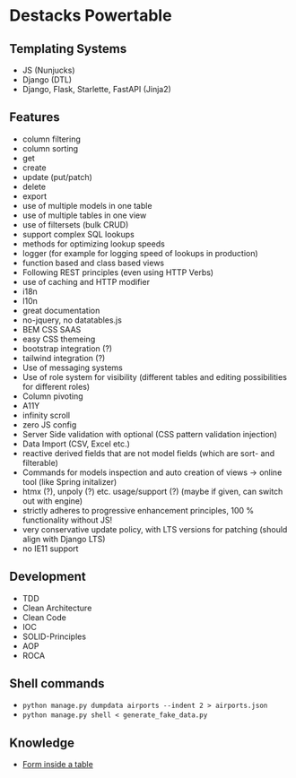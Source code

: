 # Destacks Powertable

## Templating Systems

- JS (Nunjucks)
- Django (DTL)
- Django, Flask, Starlette, FastAPI (Jinja2)

## Features

- column filtering
- column sorting
- get
- create
- update (put/patch)
- delete
- export
- use of multiple models in one table
- use of multiple tables in one view
- use of filtersets (bulk CRUD)
- support complex SQL lookups
- methods for optimizing lookup speeds
- logger (for example for logging speed of lookups in production)
- function based and class based views
- Following REST principles (even using HTTP Verbs)
- use of caching and HTTP modifier
- i18n
- l10n
- great documentation
- no-jquery, no datatables.js
- BEM CSS SAAS
- easy CSS themeing
- bootstrap integration (?)
- tailwind integration (?)
- Use of messaging systems
- Use of role system for visibility (different tables and editing possibilities for
  different roles)
- Column pivoting
- A11Y
- infinity scroll
- zero JS config
- Server Side validation with optional (CSS pattern validation injection)
- Data Import (CSV, Excel etc.)
- reactive derived fields that are not model fields (which are sort- and filterable)
- Commands for models inspection and auto creation of views -> online tool (like Spring
  initalizer)
- htmx (?), unpoly (?) etc. usage/support (?) (maybe if given, can switch out with
  engine)
- strictly adheres to progressive enhancement principles, 100 % functionality without
  JS!
- very conservative update policy, with LTS versions for patching (should align with
  Django LTS)
- no IE11 support

## Development

- TDD
- Clean Architecture
- Clean Code
- IOC
- SOLID-Principles
- AOP
- ROCA

## Shell commands

- `python manage.py dumpdata airports --indent 2 > airports.json`
- `python manage.py shell < generate_fake_data.py`


## Knowledge

- [Form inside a table](https://stackoverflow.com/a/5967613)
